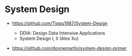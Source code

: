 # System Design

- https://github.com/Tippu1987/System-Design
  - DDIA: Design Data Intensive Applications
  - System Design I, II (Alex Xu)

- https://github.com/donnemartin/system-design-primer
